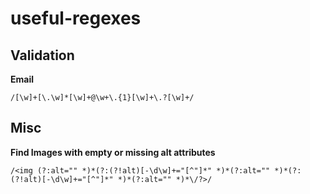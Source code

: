# useful-regexes

## Validation

**Email**

`/[\w]+[\.\w]*[\w]+@\w+\.{1}[\w]+\.?[\w]+/`


## Misc

**Find Images with empty or missing alt attributes**

`/<img (?:alt="" *)*(?:(?!alt)[-\d\w]+="[^"]*" *)*(?:alt="" *)*(?:(?!alt)[-\d\w]+="[^"]*" *)*(?:alt="" *)*\/?>/`
